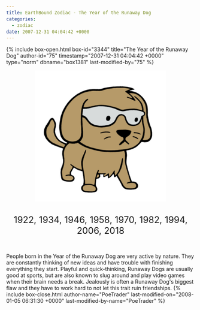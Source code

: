 ```yaml
---
title: EarthBound Zodiac - The Year of the Runaway Dog
categories:
  - zodiac
date: 2007-12-31 04:04:42 +0000
---
```

{% include box-open.html box-id="3344" title="The Year of the Runaway Dog" author-id="75" timestamp="2007-12-31 04:04:42 +0000" type="norm" dbname="box1381" last-modified-by="75" %}
<center><img src="dogsm.png" title="Illustration by kota12" /><br /><br />

<font size="+2">1922, 1934, 1946, 1958, 1970, 1982, 1994, 2006, 2018</font></center><br />

People born in the Year of the Runaway Dog are very active by nature. They are constantly thinking of new ideas and have trouble with finishing everything they start. Playful and quick-thinking, Runaway Dogs are usually good at sports, but are also known to slug around and play video games when their brain needs a break. Jealously is often a Runaway Dog's biggest flaw and they have to work hard to not let this trait ruin friendships.
{% include box-close.html author-name="PoeTrader" last-modified-on="2008-01-05 06:31:30 +0000" last-modified-by-name="PoeTrader" %}

